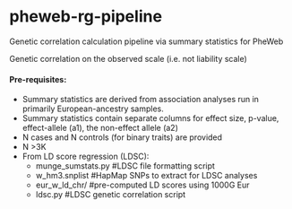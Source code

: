 # pheweb-rg-pipeline
Genetic correlation calculation pipeline via summary statistics for PheWeb

Genetic correlation on the observed scale (i.e. not liability scale)

#### Pre-requisites:
- Summary statistics are derived from association analyses run in primarily European-ancestry samples. 
- Summary statistics contain separate columns for effect size, p-value, effect-allele (a1), the non-effect allele (a2)
- N cases and N controls (for binary traits) are provided
- N >3K 
- From LD score regression (LDSC): 
    - munge_sumstats.py #LDSC file formatting script
    - w_hm3.snplist #HapMap SNPs to extract for LDSC analyses 
    - eur_w_ld_chr/ #pre-computed LD scores using 1000G Eur
    - ldsc.py #LDSC genetic correlation script
